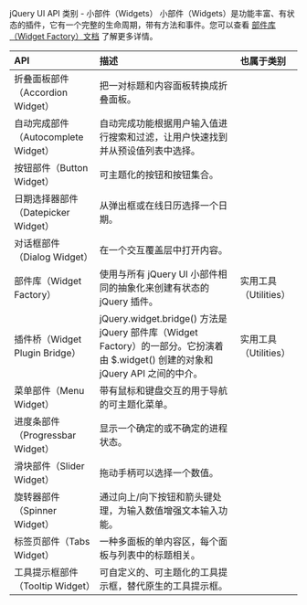  jQuery UI API 类别 - 小部件（Widgets）
  小部件（Widgets）是功能丰富、有状态的插件，它有一个完整的生命周期，带有方法和事件。您可以查看 [部件库（Widget Factory）文档](http://www.w3cschool.cc/jqueryui/api-jQuery.widget.html) 了解更多详情。

 

 

|API|描述|也属于类别|
|:--|:--|:--|
|折叠面板部件（Accordion Widget）|把一对标题和内容面板转换成折叠面板。| |
|自动完成部件（Autocomplete Widget）|自动完成功能根据用户输入值进行搜索和过滤，让用户快速找到并从预设值列表中选择。| |
|按钮部件（Button Widget）|可主题化的按钮和按钮集合。| |
|日期选择器部件（Datepicker Widget）|从弹出框或在线日历选择一个日期。| |
|对话框部件（Dialog Widget）|在一个交互覆盖层中打开内容。| |
|部件库（Widget Factory）|使用与所有 jQuery UI 小部件相同的抽象化来创建有状态的 jQuery 插件。|实用工具（Utilities）|
|插件桥（Widget Plugin Bridge）|jQuery.widget.bridge() 方法是 jQuery 部件库（Widget Factory）的一部分。它扮演着由 $.widget() 创建的对象和 jQuery API 之间的中介。|实用工具（Utilities）|
|菜单部件（Menu Widget）|带有鼠标和键盘交互的用于导航的可主题化菜单。| |
|进度条部件（Progressbar Widget）|显示一个确定的或不确定的进程状态。| |
|滑块部件（Slider Widget）|拖动手柄可以选择一个数值。| |
|旋转器部件（Spinner Widget）|通过向上/向下按钮和箭头键处理，为输入数值增强文本输入功能。| |
|标签页部件（Tabs Widget）|一种多面板的单内容区，每个面板与列表中的标题相关。| |
|工具提示框部件（Tooltip Widget）|可自定义的、可主题化的工具提示框，替代原生的工具提示框。| |



